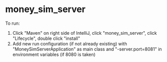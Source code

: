 # money_sim_server

To run:
1. Click "Maven" on right side of IntelliJ, click "money_sim_server", click "Lifecycle", double click "install"
2. Add new run configuration (if not already existing) with "MoneySimServerApplication" as main class and "-server.port=8081" in environment variables (if 8080 is taken)